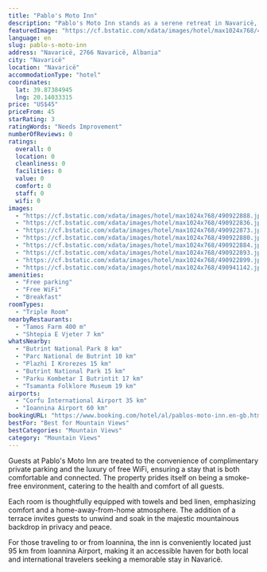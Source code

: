 ```yaml
---
title: "Pablo's Moto Inn"
description: "Pablo's Moto Inn stands as a serene retreat in Navaricë, boasting breathtaking mountain views that promise a tranquil escape from the everyday."
featuredImage: "https://cf.bstatic.com/xdata/images/hotel/max1024x768/490922888.jpg?k=ed3f760585546764833b5ef9bdb34184a2d49c1ca525e766b303f276372f5119&o=&hp=1"
language: en
slug: pablo-s-moto-inn
address: "Navaricë, 2766 Navaricë, Albania"
city: "Navaricë"
location: "Navaricë"
accommodationType: "hotel"
coordinates:
  lat: 39.87384945
  lng: 20.14033315
price: "US$45"
priceFrom: 45
starRating: 3
ratingWords: "Needs Improvement"
numberOfReviews: 0
ratings:
  overall: 0
  location: 0
  cleanliness: 0
  facilities: 0
  value: 0
  comfort: 0
  staff: 0
  wifi: 0
images:
  - "https://cf.bstatic.com/xdata/images/hotel/max1024x768/490922888.jpg?k=ed3f760585546764833b5ef9bdb34184a2d49c1ca525e766b303f276372f5119&o=&hp=1"
  - "https://cf.bstatic.com/xdata/images/hotel/max1024x768/490922836.jpg?k=f298152256abb0e6a143dd57383e456007f41ecd8bb4d639fb0f93c741f99a69&o=&hp=1"
  - "https://cf.bstatic.com/xdata/images/hotel/max1024x768/490922873.jpg?k=87cca7866c6cc2bcaada9221dc3e65d308c02413eefd707b36c98bb0a47b65d5&o=&hp=1"
  - "https://cf.bstatic.com/xdata/images/hotel/max1024x768/490922880.jpg?k=e8d1be855b71935162d67306e883b051ed8c3a57309543e796cfa0121a8435a8&o=&hp=1"
  - "https://cf.bstatic.com/xdata/images/hotel/max1024x768/490922884.jpg?k=ffdb9525dcfe85e34eb241cf29d11c93bb30b387033b54cdb276ba187d7a3e0b&o=&hp=1"
  - "https://cf.bstatic.com/xdata/images/hotel/max1024x768/490922893.jpg?k=6af713c8980f16c88fad35ef05d360fa22aa088cfa7f873f1ee40cefa148ac43&o=&hp=1"
  - "https://cf.bstatic.com/xdata/images/hotel/max1024x768/490922899.jpg?k=e0c4974e0e873be6dee0cd33401580e9d59ac96f27f5f49bbf3abbc374c6f7cb&o=&hp=1"
  - "https://cf.bstatic.com/xdata/images/hotel/max1024x768/490941142.jpg?k=a87b3bf438369f9543f28eef317135c14e46e1bdd6312ca0178b5fdbcb23f00d&o=&hp=1"
amenities:
  - "Free parking"
  - "Free WiFi"
  - "Breakfast"
roomTypes:
  - "Triple Room"
nearbyRestaurants:
  - "Tamos Farm 400 m"
  - "Shtepia E Vjeter 7 km"
whatsNearby:
  - "Butrint National Park 8 km"
  - "Parc National de Butrint 10 km"
  - "Plazhi I Krorezes 15 km"
  - "Butrint National Park 15 km"
  - "Parku Kombetar I Butrintit 17 km"
  - "Tsamanta Folklore Museum 19 km"
airports:
  - "Corfu International Airport 35 km"
  - "Ioannina Airport 60 km"
bookingURL: "https://www.booking.com/hotel/al/pablos-moto-inn.en-gb.html?aid=8035640"
bestFor: "Best for Mountain Views"
bestCategories: "Mountain Views"
category: "Mountain Views"
---
```


Guests at Pablo's Moto Inn are treated to the convenience of complimentary private parking and the luxury of free WiFi, ensuring a stay that is both comfortable and connected. The property prides itself on being a smoke-free environment, catering to the health and comfort of all guests.

Each room is thoughtfully equipped with towels and bed linen, emphasizing comfort and a home-away-from-home atmosphere. The addition of a terrace invites guests to unwind and soak in the majestic mountainous backdrop in privacy and peace.

For those traveling to or from Ioannina, the inn is conveniently located just 95 km from Ioannina Airport, making it an accessible haven for both local and international travelers seeking a memorable stay in Navaricë.